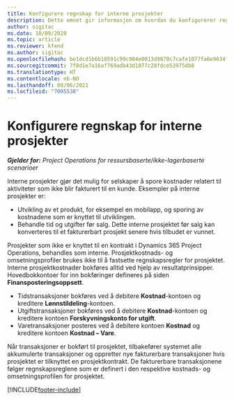 ```yaml
---
title: Konfigurere regnskap for interne prosjekter
description: Dette emnet gir informasjon om hvordan du konfigurerer regnskapspraksiser for interne prosjekter i Project Operations.
author: sigitac
ms.date: 10/09/2020
ms.topic: article
ms.reviewer: kfend
ms.author: sigitac
ms.openlocfilehash: be1dcd1b6b18591c99c904e0013d9870c7cafe1077fa6e9634f2e9f495190848
ms.sourcegitcommit: 7f8d1e7a16af769adb43d1877c28fdce53975db8
ms.translationtype: HT
ms.contentlocale: nb-NO
ms.lasthandoff: 08/06/2021
ms.locfileid: "7005538"
---
```

# <a name="configure-accounting-for-internal-projects"></a>Konfigurere regnskap for interne prosjekter

_**Gjelder for:** Project Operations for ressursbaserte/ikke-lagerbaserte scenarioer_

Interne prosjekter gjør det mulig for selskaper å spore kostnader relatert til aktiviteter som ikke blir fakturert til en kunde. Eksempler på interne prosjekter er:

- Utvikling av et produkt, for eksempel en mobilapp, og sporing av kostnadene som er knyttet til utviklingen.
- Behandle tid og utgifter før salg. Dette interne prosjektet før salg kan konverteres til et fakturerbart prosjekt senere hvis tilbudet er vunnet.

Prosjekter som ikke er knyttet til en kontrakt i Dynamics 365 Project Operations, behandles som interne. Prosjektkostnads- og omsetningsprofiler brukes ikke til å fastsette regnskapsregler for prosjektet. Interne prosjektkostnader bokføres alltid ved hjelp av resultatprinsipper. Hovedbokkontoer for inn bokføringer defineres på siden **Finansposteringsoppsett**.

- Tidstransaksjoner bokføres ved å debitere **Kostnad**-kontoen og kreditere **Lønnstildeling**-kontoen.
- Utgiftstransaksjoner bokføres ved å debitere **Kostnad**-kontoen og kreditere kontoen **Forskyvningskonto for utgift**.
- Varetransaksjoner posteres ved å debitere kontoen **Kostnad** og kreditere kontoen **Kostnad – Vare**.

Når transaksjoner er bokført til prosjektet, tilbakefører systemet alle akkumulerte transaksjoner og oppretter nye fakturerbare transaksjoner hvis prosjektet er tilknyttet en prosjektkontrakt. De fakturerbare transaksjonene følger regnskapsreglene som er definert i den respektive kostnads- og omsetningsprofilen for prosjektet.




[!INCLUDE[footer-include](../includes/footer-banner.md)]
